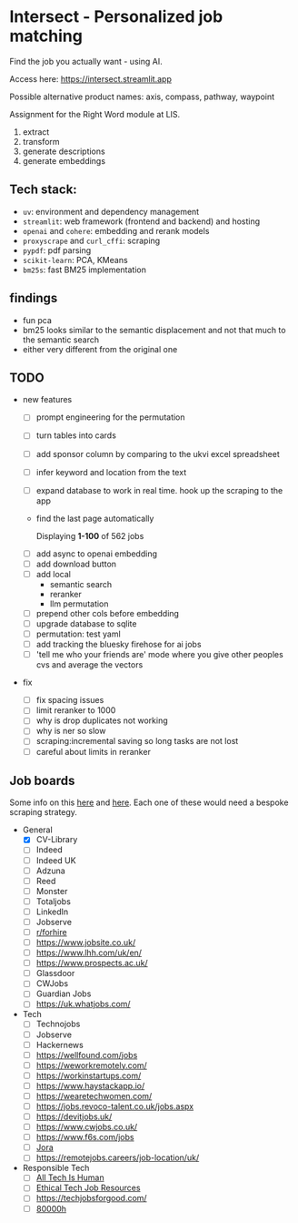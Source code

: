 # Intersect - Personalized job matching

Find the job you actually want - using AI.

Access here: https://intersect.streamlit.app

Possible alternative product names: axis, compass, pathway, waypoint

Assignment for the Right Word module at LIS.

1. extract
2. transform
3. generate descriptions
4. generate embeddings

## Tech stack:

-   `uv`: environment and dependency management
-   `streamlit`: web framework (frontend and backend) and hosting
-   `openai` and `cohere`: embedding and rerank models
-   `proxyscrape` and `curl_cffi`: scraping
-   `pypdf`: pdf parsing
-   `scikit-learn`: PCA, KMeans
-   `bm25s`: fast BM25 implementation

## findings

-   fun pca
-   bm25 looks similar to the semantic displacement and not that much to the semantic search
-   either very different from the original one

## TODO

-   new features

    -   [ ] prompt engineering for the permutation
    -   [ ] turn tables into cards
    -   [ ] add sponsor column by comparing to the ukvi excel spreadsheet
    -   [ ] infer keyword and location from the text

    -   [ ] expand database to work in real time. hook up the scraping to the app
    -   find the last page automatically

        <p class="search-header__results">
        Displaying <b>1-100</b> of 562 jobs
        </p>

    -   [ ] add async to openai embedding
    -   [ ] add download button
    -   [ ] add local
        -   semantic search
        -   reranker
        -   llm permutation
    -   [ ] prepend other cols before embedding
    -   [ ] upgrade database to sqlite
    -   [ ] permutation: test yaml
    -   [ ] add tracking the bluesky firehose for ai jobs
    -   [ ] 'tell me who your friends are' mode where you give other peoples cvs and average the vectors

-   fix
    -   [ ] fix spacing issues
    -   [ ] limit reranker to 1000
    -   [ ] why is drop duplicates not working
    -   [ ] why is ner so slow
    -   [ ] scraping:incremental saving so long tasks are not lost
    -   [ ] careful about limits in reranker

## Job boards

Some info on this [here](https://www.techradar.com/best/uk-job-sites) and [here](https://seemehired.com/blog/the-top-uk-job-boards-and-hiring-platforms-to-find-talent-in-2024/). Each one of these would need a bespoke scraping strategy.

-   General
    -   [x] CV-Library
    -   [ ] Indeed
    -   [ ] Indeed UK
    -   [ ] Adzuna
    -   [ ] Reed
    -   [ ] Monster
    -   [ ] Totaljobs
    -   [ ] LinkedIn
    -   [ ] Jobserve
    -   [ ] [r/forhire](https://www.reddit.com/r/forhire/)
    -   [ ] https://www.jobsite.co.uk/
    -   [ ] https://www.lhh.com/uk/en/
    -   [ ] https://www.prospects.ac.uk/
    -   [ ] Glassdoor
    -   [ ] CWJobs
    -   [ ] Guardian Jobs
    -   [ ] https://uk.whatjobs.com/
-   Tech
    -   [ ] Technojobs
    -   [ ] Jobserve
    -   [ ] Hackernews
    -   [ ] https://wellfound.com/jobs
    -   [ ] https://weworkremotely.com/
    -   [ ] https://workinstartups.com/
    -   [ ] https://www.haystackapp.io/
    -   [ ] https://wearetechwomen.com/
    -   [ ] https://jobs.revoco-talent.co.uk/jobs.aspx
    -   [ ] https://devitjobs.uk/
    -   [ ] https://www.cwjobs.co.uk/
    -   [ ] https://www.f6s.com/jobs
    -   [ ] [Jora](https://uk.jora.com/)
    -   [ ] https://remotejobs.careers/job-location/uk/
-   Responsible Tech
    -   [ ] [All Tech Is Human](https://alltechishuman.org/responsible-tech-job-board)
    -   [ ] [Ethical Tech Job Resources](https://docs.google.com/spreadsheets/d/1dFVoF6f9VU5pjaGhyyvQaBN0n6ae-iLCtlvsO1N2jhA/edit?gid=0#gid=0)
    -   [ ] https://techjobsforgood.com/
    -   [ ] [80000h](https://jobs.80000hours.org/)
